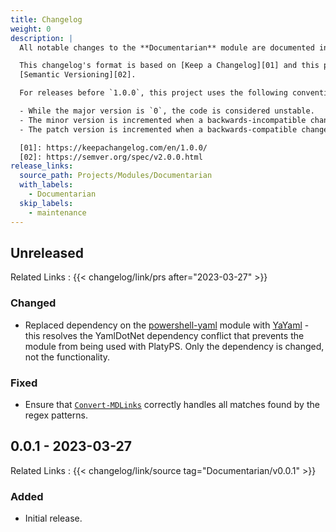 ```yaml
---
title: Changelog
weight: 0
description: |
  All notable changes to the **Documentarian** module are documented in this file.

  This changelog's format is based on [Keep a Changelog][01] and this project adheres to
  [Semantic Versioning][02].

  For releases before `1.0.0`, this project uses the following convention:

  - While the major version is `0`, the code is considered unstable.
  - The minor version is incremented when a backwards-incompatible change is introduced.
  - The patch version is incremented when a backwards-compatible change or bug fix is introduced.

  [01]: https://keepachangelog.com/en/1.0.0/
  [02]: https://semver.org/spec/v2.0.0.html
release_links:
  source_path: Projects/Modules/Documentarian
  with_labels:
    - Documentarian
  skip_labels:
    - maintenance
---
```


## Unreleased

Related Links
: {{< changelog/link/prs after="2023-03-27" >}}

### Changed

- Replaced dependency on the [powershell-yaml] module with [YaYaml] - this resolves the YamlDotNet
  dependency conflict that prevents the module from being used with PlatyPS. Only the dependency is
  changed, not the functionality.

### Fixed

- Ensure that [`Convert-MDLinks`] correctly handles all matches found by the regex patterns.

## 0.0.1 - 2023-03-27

Related Links
: {{< changelog/link/source tag="Documentarian/v0.0.1" >}}

### Added

- Initial release.

<!-- Link Reference Definitions -->
[`Convert-MDLinks`]: /modules/documentarian/reference/cmdlets/convert-mdlinks
[powershell-yaml]:   https://github.com/cloudbase/powershell-yaml
[YaYaml]:            https://github.com/jborean93/PowerShell-Yayaml
